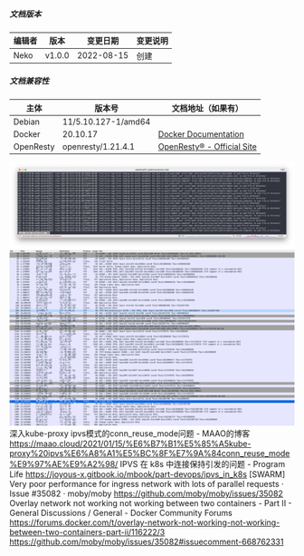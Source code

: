 ##### 文档版本

| 编辑者 | 版本 | 变更日期 | 变更说明 |
| ----- | --- | ------- | ------- |
| Neko | v1.0.0 | 2022-08-15 | 创建 |

##### 文档兼容性

| 主体 | 版本号 | 文档地址（如果有） |
| -- | -- | -- |
| Debian | 11/5.10.127-1/amd64 |  |
| Docker | 20.10.17 | [Docker Documentation](https://docs.docker.com/) |
| OpenResty | openresty/1.21.4.1 | [OpenResty® - Official Site](https://openresty.org/en/) |

![a-docker-swarm-and-k8s-networking-issue-troubleshooting-and-fix-record-screenshot-01](assets/a-docker-swarm-and-k8s-networking-issue-troubleshooting-and-fix-record-screenshot-01.png)
![a-docker-swarm-and-k8s-networking-issue-troubleshooting-and-fix-record-screenshot-02](assets/a-docker-swarm-and-k8s-networking-issue-troubleshooting-and-fix-record-screenshot-02.png)
深入kube-proxy ipvs模式的conn_reuse_mode问题 - MAAO的博客
https://maao.cloud/2021/01/15/%E6%B7%B1%E5%85%A5kube-proxy%20ipvs%E6%A8%A1%E5%BC%8F%E7%9A%84conn_reuse_mode%E9%97%AE%E9%A2%98/
IPVS 在 k8s 中连接保持引发的问题 - Program Life
https://joyous-x.gitbook.io/mbook/part-devops/ipvs_in_k8s
[SWARM] Very poor performance for ingress network with lots of parallel requests · Issue #35082 · moby/moby
https://github.com/moby/moby/issues/35082
Overlay network not working not working between two containers - Part II - General Discussions / General - Docker Community Forums
https://forums.docker.com/t/overlay-network-not-working-not-working-between-two-containers-part-ii/116222/3
https://github.com/moby/moby/issues/35082#issuecomment-668762331
